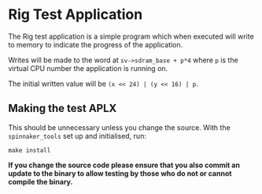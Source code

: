 Rig Test Application
====================

The Rig test application is a simple program which when executed will write to
memory to indicate the progress of the application.

Writes will be made to the word at `sv->sdram_base + p*4` where `p` is the
virtual CPU number the application is running on.

The initial written value will be `(x << 24) | (y << 16) | p`.

Making the test APLX
--------------------

This should be unnecessary unless you change the source.  With the
`spinnaker_tools` set up and initialised, run:

    make install

**If you change the source code please ensure that you also commit an update to
the binary to allow testing by those who do not or cannot compile the binary.**
